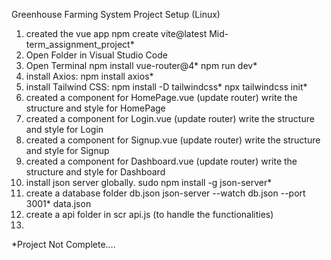 Greenhouse Farming System Project Setup (Linux)

1. created the vue app
   npm create vite@latest Mid-term_assignment_project*
2. Open Folder in Visual Studio Code
3. Open Terminal
    npm install vue-router@4*
    npm run dev*
4. install Axios: 
    npm install axios*
5. install Tailwind CSS: 
    npm install -D tailwindcss*
    npx tailwindcss init*
5. created a component for HomePage.vue (update router)
   write the structure and style for HomePage
6. created a component for Login.vue (update router)
   write the structure and style for Login
7. created a component for Signup.vue (update router)
   write the structure and style for Signup
8. created a component for Dashboard.vue (update router)
   write the structure and style for Dashboard
9. install json server globally.
   sudo npm install -g json-server*
10. create a database folder
    db.json
    json-server --watch db.json --port 3001*
    data.json
11. create a api folder in scr
    api.js (to handle the functionalities)
12. 



*Project Not Complete....